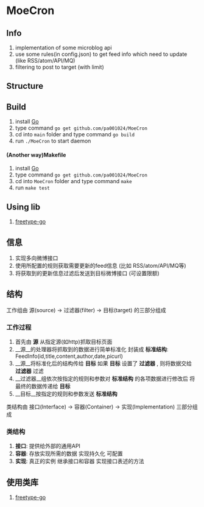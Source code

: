MoeCron
=========

Info
-----------

1. implementation of some microblog api
2. use some rules(in config.json) to get feed info which need to update (like RSS/atom/API/MQ)
3. filtering to post to target (with limit)

Structure
-----------

Build
-----------

1. install [Go](http://golang.org/doc/install)
2. type command `go get github.com/pa001024/MoeCron`
3. cd into `main` folder and type command `go build`
4. run `./MoeCron` to start daemon

#### (Another way)Makefile

1. install [Go](http://golang.org/doc/install)
2. type command `go get github.com/pa001024/MoeCron`
3. cd into `MoeCron` folder and type command `make`
4. run `make test`

Using lib
-----------

1. [freetype-go](https://code.google.com/p/freetype-go/)

信息
-----------

1. 实现多向微博接口
2. 使用所配置的规则获取需要更新的feed信息 (比如 RSS/atom/API/MQ等)
3. 将获取到的更新信息过滤后发送到目标微博接口 (可设置限额)


结构
-----------

工作组由 源(source) -> 过滤器(filter) -> 目标(target) 的三部分组成

### 工作过程

1. 首先由 __源__ 从指定源(如http)抓取目标页面
2. __源__的处理器将抓取到的数据进行简单标准化 封装成 __标准结构__:
    FeedInfo(id,title,content,author,date,picurl)
3. __源__将标准化后的结构传给 __目标__  如果 __目标__ 设置了 __过滤器__ , 则将数据交给 __过滤器__ 过滤
4. __过滤器__组依次按指定的规则和参数对 __标准结构__ 的各项数据进行修改后 将最终的数据传递给 __目标__
5. __目标__按指定的规则和参数发送 __标准结构__

类结构由 接口(Interface) -> 容器(Container) -> 实现(Implementation) 三部分组成

### 类结构

1. __接口__: 提供给外部的通用API
2. __容器__: 存放实现所需的数据 实现持久化 可配置
3. __实现__: 真正的实例 继承接口和容器 实现接口表述的方法

使用类库
-----------

1. [freetype-go](https://code.google.com/p/freetype-go/)